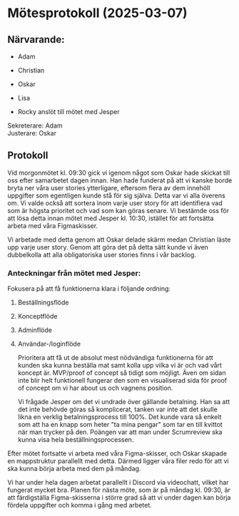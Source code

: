 # Mötesprotokoll (2025-03-07)

## Närvarande:

- Adam
- Christian
- Oskar
- Lisa

- Rocky anslöt till mötet med Jesper

Sekreterare: Adam\
Justerare: Oskar

## Protokoll

Vid morgonmötet kl. 09:30 gick vi igenom något som Oskar hade skickat till oss efter samarbetet dagen innan. Han hade funderat på att vi kanske borde bryta ner våra user stories ytterligare, eftersom flera av dem innehöll uppgifter som egentligen kunde stå för sig själva. Detta var vi alla överens om. Vi valde också att sortera inom varje user story för att identifiera vad som är högsta prioritet och vad som kan göras senare. Vi bestämde oss för att lösa detta innan mötet med Jesper kl. 10:30, istället för att fortsätta arbeta med våra Figmaskisser.

Vi arbetade med detta genom att Oskar delade skärm medan Christian läste upp varje user story. Genom att göra det på detta sätt kunde vi även dubbelkolla att alla obligatoriska user stories finns i vår backlog.

### Anteckningar från mötet med Jesper:

Fokusera på att få funktionerna klara i följande ordning:

1. Beställningsflöde
2. Konceptflöde
3. Adminflöde
4. Användar-/loginflöde

   Prioritera att få ut de absolut mest nödvändiga funktionerna för att kunden ska kunna beställa mat samt kolla upp vilka vi är och vad vårt koncept är. MVP/proof of concept så tidigt som möjligt. Även om sidan inte blir helt funktionell fungerar den som en visualiserad sida för proof of concept om vi har about us och vagnens position.

   Vi frågade Jesper om det vi undrade över gällande betalning. Han sa att det inte behövde göras så komplicerat, tanken var inte att det skulle likna en verklig betalningsprocess till 100%. Det kunde vara så enkelt som att ha en knapp som heter "ta mina pengar" som tar en till kvittot när man trycker på den. Poängen var att man under Scrumreview ska kunna visa hela beställningsprocessen.

Efter mötet fortsatte vi arbeta med våra Figma-skisser, och Oskar skapade en mappstruktur parallellt med detta. Därmed ligger våra filer redo för att vi ska kunna börja arbeta med dem på måndag.

Vi har under hela dagen arbetat parallellt i Discord via videochatt, vilket har fungerat mycket bra. Planen för nästa möte, som är på måndag kl. 09:30, är att färdigställa Figma-skisserna i större grad så att vi under dagen kan börja fördela uppgifter och komma i gång med arbetet.
